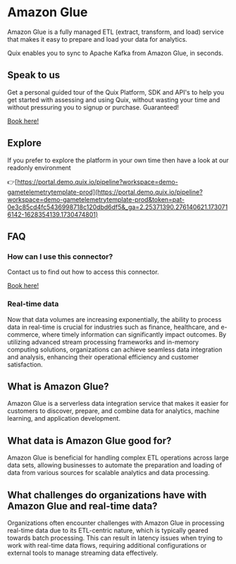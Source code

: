 <!-- START MARKDOWN -->
<!--[tech-name]-->
# Amazon Glue

<!--[blurb-about-tech]-->
Amazon Glue is a fully managed ETL (extract, transform, and load) service that makes it easy to prepare and load your data for analytics.

Quix enables you to sync to Apache Kafka <span id="to_or_from">from</span> <span id="techname">Amazon Glue</span>, in seconds.

## Speak to us

Get a personal guided tour of the Quix Platform, SDK and API's to help you get started with assessing and using Quix, without wasting your time and without pressuring you to signup or purchase. Guaranteed!

[Book here!](https://quix.io/book-a-demo)


## Explore

If you prefer to explore the platform in your own time then have a look at our readonly environment

👉[https://portal.demo.quix.io/pipeline?workspace=demo-gametelemetrytemplate-prod](https://portal.demo.quix.io/pipeline?workspace=demo-gametelemetrytemplate-prod&token=pat-0e3c85cd4fc5436998718c120dbd6df5&_ga=2.25371390.276140621.1730716142-1628354139.1730474801)


## FAQ 

### How can I use this connector?

Contact us to find out how to access this connector.

[Book here!](https://quix.io/book-a-demo)

### Real-time data

Now that data volumes are increasing exponentially, the ability to process data in real-time is crucial for industries such as finance, healthcare, and e-commerce, where timely information can significantly impact outcomes. By utilizing advanced stream processing frameworks and in-memory computing solutions, organizations can achieve seamless data integration and analysis, enhancing their operational efficiency and customer satisfaction.

## What is <span id="techname">Amazon Glue</span>?

<!--[tech-seo-text]-->
Amazon Glue is a serverless data integration service that makes it easier for customers to discover, prepare, and combine data for analytics, machine learning, and application development.

## What data is <span id="techname">Amazon Glue</span> good for?

<!--[tech-data-seo-text]-->
Amazon Glue is beneficial for handling complex ETL operations across large data sets, allowing businesses to automate the preparation and loading of data from various sources for scalable analytics and data processing.

## What challenges do organizations have with <span id="techname">Amazon Glue</span> and real-time data?

<!--[tech-challenges-seo-text]-->
Organizations often encounter challenges with Amazon Glue in processing real-time data due to its ETL-centric nature, which is typically geared towards batch processing. This can result in latency issues when trying to work with real-time data flows, requiring additional configurations or external tools to manage streaming data effectively.
<!-- END MARKDOWN -->